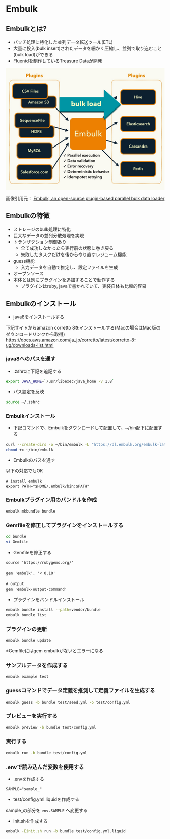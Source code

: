 # Embulk
## Embulkとは?

- バッチ処理に特化した並列データ転送ツール(ETL)
- 大量に投入(bulk insert)されたデータを細かく圧縮し、並列で取り込むこと(bulk load)ができる
- Fluentdを制作しているTreasure Dataが開発

![embulk](images/embulk.png)

画像引用元： [Embulk, an open-source plugin-based parallel bulk data loader](https://www.slideshare.net/frsyuki/embuk-making-data-integration-works-relaxed?ref=https://www.embulk.org/)

## Embulkの特徴

- ストレージのbulk処理に特化
- 巨大なデータの並列分散処理を実現
- トランザクション制御あり
  - 全て成功しなかったら実行前の状態に巻き戻る
  - 失敗したタスクだけを後からやり直すレジューム機能
- guess機能
  - 入力データを自動で推定し、設定ファイルを生成
- オープンソース
- 本体とは別にプラグインを追加することで動作する
  - プラグインはruby, javaで書かれていて、実装自体も比較的容易

## Embulkのインストール

- java8をインストールする

下記サイトからamazon corretto 8をインストールする(Macの場合はMac版のダウンロードリンクから取得)
https://docs.aws.amazon.com/ja_jp/corretto/latest/corretto-8-ug/downloads-list.html

### java8へのパスを通す

- .zshrcに下記を追記する

```sh
export JAVA_HOME=`/usr/libexec/java_home -v 1.8`
```

- パス設定を反映

```sh
source ~/.zshrc
```

### Embulkインストール

- 下記コマンドで、Embulkをダウンロードして配置して、~/bin配下に配置する

```sh
curl --create-dirs -o ~/bin/embulk -L "https://dl.embulk.org/embulk-latest.jar"
chmod +x ~/bin/embulk
```

- Embulkのパスを通す

以下の対応でもOK

```sh:.zshrc
# install embulk
export PATH="$HOME/.embulk/bin:$PATH"
```

### Embulkプラグイン用のバンドルを作成

```sh
embulk mkbundle bundle
```

### Gemfileを修正してプラグインをインストールする

```sh
cd bundle
vi Gemfile
```

- Gemfileを修正する

```txt
source 'https://rubygems.org/'

gem 'embulk', '< 0.10'

# output
gem 'embulk-output-command'
```

- プラグインをバンドルインストール

```sh
embulk bundle install --path=vendor/bundle
embulk bundle list
```

### プラグインの更新

```sh
embulk bundle update
```

※Gemfileにはgem embulkがないとエラーになる

### サンプルデータを作成する

```sh
embulk example test
```

### guessコマンドでデータ定義を推測して定義ファイルを生成する

```sh
embulk guess -b bundle test/seed.yml -o test/config.yml
```

### プレビューを実行する

```sh
embulk preview -b bundle test/config.yml
```

### 実行する

```sh
embulk run -b bundle test/config.yml
```

### .envで読み込んだ変数を使用する

- .envを作成する

```txt
SAMPLE="sample_"
```

- test/config.yml.liquidを作成する

sample_の部分を `env.SAMPLE` へ変更する

- init.shを作成する

```sh
embulk -Einit.sh run -b bundle test/config.yml.liquid
```
